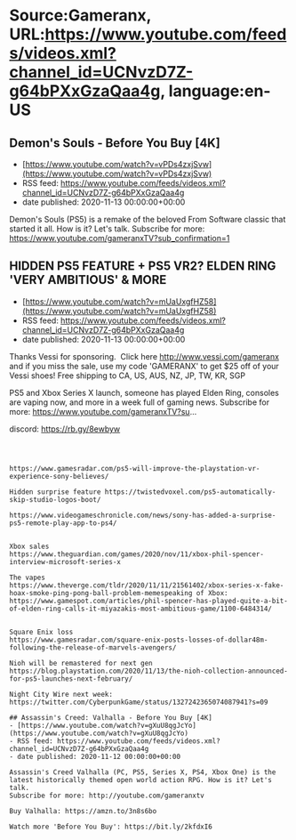 # Source:Gameranx, URL:https://www.youtube.com/feeds/videos.xml?channel_id=UCNvzD7Z-g64bPXxGzaQaa4g, language:en-US

## Demon's Souls - Before You Buy [4K]
 - [https://www.youtube.com/watch?v=vPDs4zxjSvw](https://www.youtube.com/watch?v=vPDs4zxjSvw)
 - RSS feed: https://www.youtube.com/feeds/videos.xml?channel_id=UCNvzD7Z-g64bPXxGzaQaa4g
 - date published: 2020-11-13 00:00:00+00:00

Demon's Souls (PS5) is a remake of the beloved From Software classic that started it all. How is it? Let's talk.
Subscribe for more: https://www.youtube.com/gameranxTV?sub_confirmation=1

## HIDDEN PS5 FEATURE + PS5 VR2? ELDEN RING 'VERY AMBITIOUS' & MORE
 - [https://www.youtube.com/watch?v=mUaUxgfHZ58](https://www.youtube.com/watch?v=mUaUxgfHZ58)
 - RSS feed: https://www.youtube.com/feeds/videos.xml?channel_id=UCNvzD7Z-g64bPXxGzaQaa4g
 - date published: 2020-11-13 00:00:00+00:00

Thanks Vessi for sponsoring.  Click here http://www.vessi.com/gameranx and if you miss the sale, use my code 'GAMERANX' to get $25 off of your Vessi shoes! Free shipping to CA, US, AUS, NZ, JP, TW, KR, SGP  

PS5 and Xbox Series X launch, someone has played Elden Ring, consoles are vaping now, and more in a week full of gaming news.
Subscribe for more: https://www.youtube.com/gameranxTV?su...

discord: https://rb.gy/8ewbyw                                           



 ~~~~STORIES~~~~



https://www.gamesradar.com/ps5-will-improve-the-playstation-vr-experience-sony-believes/

Hidden surprise feature https://twistedvoxel.com/ps5-automatically-skip-studio-logos-boot/

https://www.videogameschronicle.com/news/sony-has-added-a-surprise-ps5-remote-play-app-to-ps4/


Xbox sales
https://www.theguardian.com/games/2020/nov/11/xbox-phil-spencer-interview-microsoft-series-x

The vapes
https://www.theverge.com/tldr/2020/11/11/21561402/xbox-series-x-fake-hoax-smoke-ping-pong-ball-problem-memespeaking of Xbox: https://www.gamespot.com/articles/phil-spencer-has-played-quite-a-bit-of-elden-ring-calls-it-miyazakis-most-ambitious-game/1100-6484314/


Square Enix loss
https://www.gamesradar.com/square-enix-posts-losses-of-dollar48m-following-the-release-of-marvels-avengers/

Nioh will be remastered for next gen
https://blog.playstation.com/2020/11/13/the-nioh-collection-announced-for-ps5-launches-next-february/

Night City Wire next week:
https://twitter.com/CyberpunkGame/status/1327242365074087941?s=09

## Assassin's Creed: Valhalla - Before You Buy [4K]
 - [https://www.youtube.com/watch?v=gXuU8qgJcYo](https://www.youtube.com/watch?v=gXuU8qgJcYo)
 - RSS feed: https://www.youtube.com/feeds/videos.xml?channel_id=UCNvzD7Z-g64bPXxGzaQaa4g
 - date published: 2020-11-12 00:00:00+00:00

Assassin's Creed Valhalla (PC, PS5, Series X, PS4, Xbox One) is the latest historically themed open world action RPG. How is it? Let's talk.
Subscribe for more: http://youtube.com/gameranxtv 

Buy Valhalla: https://amzn.to/3n8s6bo

Watch more 'Before You Buy': https://bit.ly/2kfdxI6

